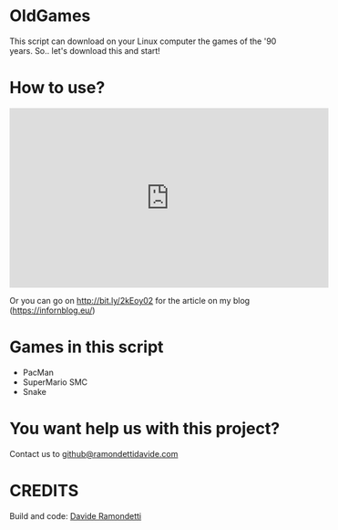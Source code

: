 # OldGames
This script can download on your Linux computer the games of the '90 years. So.. let's download this and start!

# How to use?
<iframe width="560" height="315" src="https://www.youtube.com/embed/yW0SYRKBWn8" frameborder="0" allowfullscreen></iframe>

Or you can go on <a href="http://bit.ly/2kEoy02" target="_blank">http://bit.ly/2kEoy02</a> for the article on my blog (<a href="https://infornblog.eu/" target="_blank">https://infornblog.eu/</a>)

# Games in this script
* PacMan
* SuperMario SMC
* Snake

# You want help us with this project?
Contact us to <a href="mailto:github@ramondettidavide.com" target="_blank">github@ramondettidavide.com</a>

# CREDITS
Build and code: <a href="https://ramondettidavide.com/" target="_blank">Davide Ramondetti</a>
